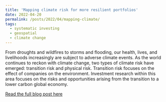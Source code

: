 ```yaml
---
title: 'Mapping climate risk for more resilient portfolios'
date: 2022-04-20
permalink: /posts/2022/04/mapping-climate/
tags:
  - systematic investing
  - geospatial
  - climate change
---
```


From droughts and wildfires to storms and flooding, our health, lives, and livelihoods increasingly are subject to adverse climate events. As the world continues to reckon with climate change, two types of climate risk have emerged: transition risk and physical risk. Transition risk focuses on the effect of companies on the environment. Investment research within this area focuses on the risks and opportunities arising from the transition to a lower carbon global economy.

[Read the full blog post here](https://www.blackrock.com/us/individual/insights/mapping-climate-change)
